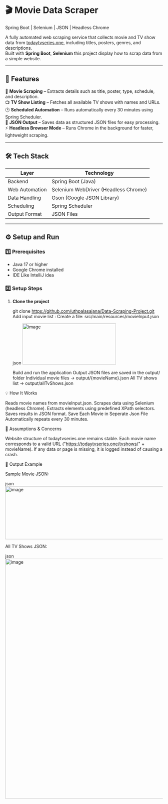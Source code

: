 # 🎬 Movie Data Scraper
Spring Boot | Selenium | JSON | Headless Chrome

A fully automated web scraping service that collects movie and TV show data from [todaytvseries.one](https://todaytvseries.one), including titles, posters, genres, and descriptions.  
Built with **Spring Boot**, **Selenium** this project display how to scrap data from a simple website.

---

## 🚀 Features

🎥 **Movie Scraping** – Extracts details such as title, poster, type, schedule, and description.  
📺 **TV Show Listing** – Fetches all available TV shows with names and URLs.  
🕒 **Scheduled Automation** – Runs automatically every 30 minutes using Spring Scheduler.  
💾 **JSON Output** – Saves data as structured JSON files for easy processing.  
⚡ **Headless Browser Mode** – Runs Chrome in the background for faster, lightweight scraping.  


---

## 🛠️ Tech Stack

| Layer | Technology |
|--------|-------------|
| Backend | Spring Boot (Java) |
| Web Automation | Selenium WebDriver (Headless Chrome) |
| Data Handling | Gson (Google JSON Library) |
| Scheduling | Spring Scheduler |
| Output Format | JSON Files |

---

## ⚙️ Setup and Run

### 1️⃣ Prerequisites
- Java 17 or higher  
- Google Chrome installed
- IDE Like IntelliJ idea

### 2️⃣ Setup Steps
1. **Clone the project**
   
   git clone https://github.com/uthpalasajana/Data-Scraping-Project.git
   Add input movie list :
   Create a file: src/main/resources/movieInput.json
        
   json
   <img width="299" height="131" alt="image" src="https://github.com/user-attachments/assets/a6669d9f-dd34-4807-b507-6a06bcb550d5" />

   Build and run the application
   Output JSON files are saved in the output/ folder
   Individual movie files → output/{movieName}.json
   All TV shows list → output/allTvShows.json

💡 How It Works

Reads movie names from movieInput.json.
Scrapes data using Selenium (headless Chrome).
Extracts elements using predefined XPath selectors.
Saves results in JSON format.
Save Each Movie in Seperate Json File
Automatically repeats every 30 minutes.

🧩 Assumptions & Concerns

Website structure of todaytvseries.one remains stable.
Each movie name corresponds to a valid URL ("https://todaytvseries.one/tvshows/" + movieName).
If any data or page is missing, it is logged instead of causing a crash.

🧾 Output Example

Sample Movie JSON:

json
<img width="734" height="169" alt="image" src="https://github.com/user-attachments/assets/fb4f4145-4d7f-4cc6-b633-495c38cff502" />

All TV Shows JSON:

json
<img width="1061" height="765" alt="image" src="https://github.com/user-attachments/assets/a985732c-cfe9-4455-a015-a0ac875da01a" />


